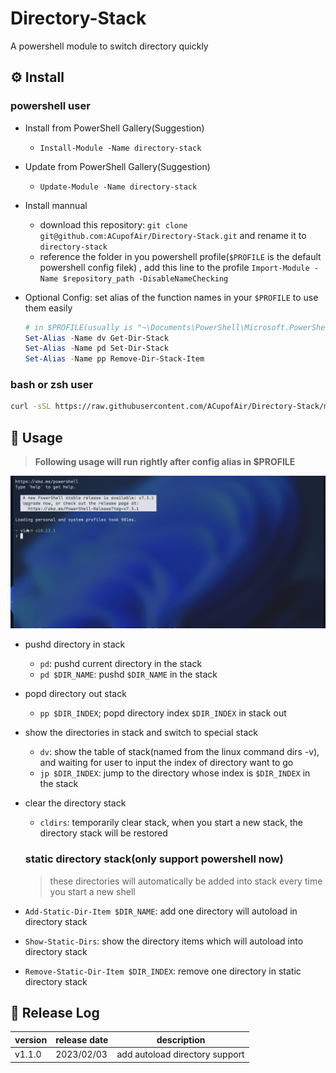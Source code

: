 # Directory-Stack

A powershell module to switch directory quickly

## :gear: Install

### powershell user
- Install from PowerShell Gallery(Suggestion)
  - `Install-Module -Name directory-stack`
- Update from PowerShell Gallery(Suggestion)
  - `Update-Module -Name directory-stack`
- Install mannual
  - download this repository: `git clone git@github.com:ACupofAir/Directory-Stack.git` and rename it to `directory-stack`
  - reference the folder in you powershell profile(`$PROFILE` is the default powershell config filek) , add this line to the profile
    `Import-Module -Name $repository_path -DisableNameChecking`
- Optional Config: set alias of the function names in your `$PROFILE` to use them easily

  ```powershell
  # in $PROFILE(usually is "~\Documents\PowerShell\Microsoft.PowerShell_profile.ps1")
  Set-Alias -Name dv Get-Dir-Stack
  Set-Alias -Name pd Set-Dir-Stack
  Set-Alias -Name pp Remove-Dir-Stack-Item
  ```

### bash or zsh user
```bash
curl -sSL https://raw.githubusercontent.com/ACupofAir/Directory-Stack/main/bash/install.sh | bash
```
## :toolbox: Usage

> **Following usage will run rightly after config alias in $PROFILE**

![demo](https://github.com/ACupofAir/dotfiles/blob/main/res/dir_stack_demo.gif?raw=true)

- pushd directory in stack
  - `pd`: pushd current directory in the stack
  - `pd $DIR_NAME`: pushd `$DIR_NAME` in the stack
- popd directory out stack
  - `pp $DIR_INDEX`; popd directory index `$DIR_INDEX` in stack out
- show the directories in stack and switch to special stack
  - `dv`: show the table of stack(named from the linux command dirs -v), and waiting for user to input the index of directory want to go
  - `jp $DIR_INDEX`: jump to the directory whose index is `$DIR_INDEX` in the stack
- clear the directory stack
  - `cldirs`: temporarily clear stack, when you start a new stack, the directory stack will be restored

  ### static directory stack(only support powershell now)
  > these directories will automatically be added into stack every time you start a new shell

- `Add-Static-Dir-Item $DIR_NAME`: add one directory will autoload in directory stack
- `Show-Static-Dirs`: show the directory items which will autoload into directory stack
- `Remove-Static-Dir-Item $DIR_INDEX`: remove one directory in static directory stack

## :date: Release Log

| version | release date | description                    |
| ------- | ------------ | ------------------------------ |
| v1.1.0  | 2023/02/03   | add autoload directory support |
